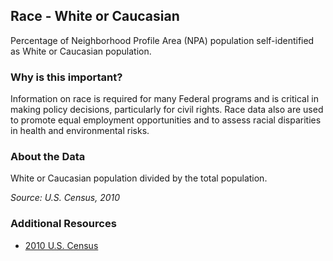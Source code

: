 ## Race - White or Caucasian
Percentage of Neighborhood Profile Area (NPA) population self-identified as White or Caucasian population.

### Why is this important?
Information on race is required for many Federal programs and is critical in making policy decisions, particularly for civil rights. Race data also are used to promote equal employment opportunities and to assess racial disparities in health and environmental risks.

### About the Data
White or Caucasian population divided by the total population.

_Source: U.S. Census, 2010_

### Additional Resources
+ [2010 U.S. Census](http://www.census.gov/2010census/data/)
